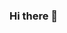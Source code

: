 ### Hi there 👋

<!--
**hossainAbirr/hossainAbirr** is a ✨ _special_ ✨ repository because its `README.md` (this file) appears on your GitHub profile.

Here are some ideas to get you started:

- 🔭 I’m working on a Course-Selling web application for a client.
- 🌱 I’m currently learning MUI, Framer Motion, Redux, and Nextjs.
- 👯 I’m looking to collaborate on the front end in Reactjs.
- 🤔 I’m seeking help with Redux, NextJs, and Framer Motion.
- 💬 Ask me about react js, react-router dom, tailwind, 
- 📫 How to reach me: mdsabbirakhondo@gmail.com
- 😄 Pronouns: ...
- ⚡ Fun fact: I love to play chess
-->
